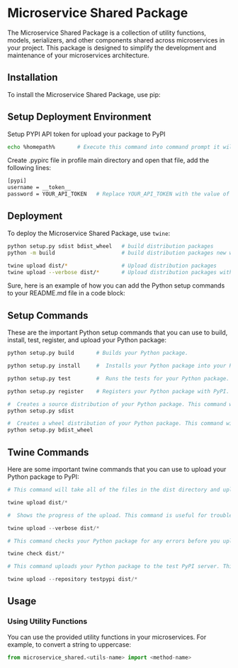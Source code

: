 # Microservice Shared Package

The Microservice Shared Package is a collection of utility functions, models, serializers, and other components shared across microservices in your project. This package is designed to simplify the development and maintenance of your microservices architecture.

## Installation

To install the Microservice Shared Package, use pip:


## Setup Deployment Environment

Setup PYPI API token for upload your package to PyPI

```bash
echo %homepath%       # Execute this command into command prompt it will show your user account location ex: C:\Users\johndoe
```

Create .pypirc file in profile main directory and open that file, add the following lines:

```bash
[pypi]
username = __token__
password = YOUR_API_TOKEN   # Replace YOUR_API_TOKEN with the value of your API token.
```

## Deployment

To deploy the Microservice Shared Package, use `twine`:

```bash
python setup.py sdist bdist_wheel   # build distribution packages
python -m build                     # build distribution packages new way

twine upload dist/*                 # Upload distribution packages
twine upload --verbose dist/*       # Upload distribution packages with addition details
```


Sure, here is an example of how you can add the Python setup commands to your README.md file in a code block:

## Setup Commands

These are the important Python setup commands that you can use to build, install, test, register, and upload your Python package:

```python
python setup.py build       # Builds your Python package.

python setup.py install     #  Installs your Python package into your Python environment.

python setup.py test        #  Runs the tests for your Python package.

python setup.py register    # Registers your Python package with PyPI.

#  Creates a source distribution of your Python package. This command will create a file called dist/<package_name>-<version>.tar.gz that contains your package source code.
python setup.py sdist

#  Creates a wheel distribution of your Python package. This command will create a file called dist/<package_name>-<version>-py3-none-any.whl that contains your packages built files in a wheel format.
python setup.py bdist_wheel

```

## Twine Commands

Here are some important twine commands that you can use to upload your Python package to PyPI:

```python
# This command will take all of the files in the dist directory and upload them to PyPI.

twine upload dist/*

#  Shows the progress of the upload. This command is useful for troubleshooting if you are having problems uploading your package.

twine upload --verbose dist/*

# This command checks your Python package for any errors before you upload it to PyPI. This command is useful for making sure that your package is properly formatted and that it does not contain any errors.

twine check dist/*

# This command uploads your Python package to the test PyPI server. This server is a mirror of the production PyPI server, but it is not used for production releases. This command is useful for testing your upload process before you upload your package to the production PyPI server.

twine upload --repository testpypi dist/*

```

## Usage

### Using Utility Functions

You can use the provided utility functions in your microservices. For example, to convert a string to uppercase:

```python
from microservice_shared.<utils-name> import <method-name>
```
